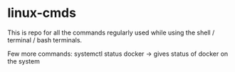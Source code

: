 # linux-cmds
This is repo for all the commands regularly used while using the shell / terminal / bash terminals.


Few more commands:
systemctl status docker -> gives status of docker on the system

